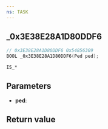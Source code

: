 ```yaml
---
ns: TASK
---
```

## _0x3E38E28A1D80DDF6

```c
// 0x3E38E28A1D80DDF6 0x54856309
BOOL _0x3E38E28A1D80DDF6(Ped ped);
```

```
IS_*
```

## Parameters
* **ped**: 

## Return value
